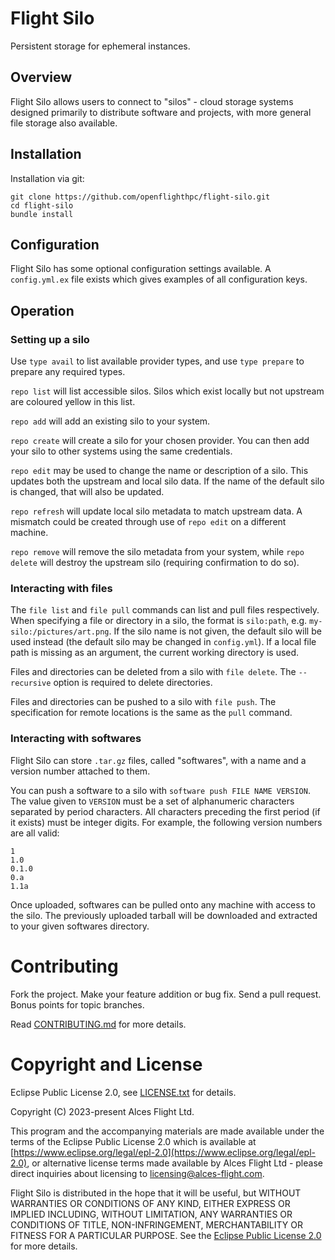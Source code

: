 # Flight Silo

Persistent storage for ephemeral instances.

## Overview

Flight Silo allows users to connect to "silos" - cloud storage systems designed 
primarily to distribute software and projects, with more general file storage 
also available. 

## Installation

Installation via git:

```
git clone https://github.com/openflighthpc/flight-silo.git
cd flight-silo
bundle install
```

## Configuration

Flight Silo has some optional configuration settings available. A 
`config.yml.ex` file exists which gives examples of all configuration keys.

## Operation

### Setting up a silo

Use `type avail` to list available provider types, and use `type prepare` to 
prepare any required types.

`repo list` will list accessible silos. Silos which exist locally but not upstream
are coloured yellow in this list.

`repo add` will add an existing silo to your system.

`repo create` will create a silo for your chosen provider. You can then add
your silo to other systems using the same credentials.

`repo edit` may be used to change the name or description of a silo. This updates
both the upstream and local silo data. If the name of the default silo is changed, 
that will also be updated.

`repo refresh` will update local silo metadata to match upstream data. A mismatch
could be created through use of `repo edit` on a different machine.

`repo remove` will remove the silo metadata from your system, while
`repo delete` will destroy the upstream silo (requiring confirmation to do so).

### Interacting with files

The `file list` and `file pull` commands can list and pull files respectively. 
When specifying a file or directory in a silo, the format is `silo:path`, e.g. 
`my-silo:/pictures/art.png`. If the silo name is not given, the default silo 
will be used instead (the default silo may be changed in `config.yml`). If a 
local file path is missing as an argument, the current working directory is used.

Files and directories can be deleted from a silo with `file delete`. The
`--recursive` option is required to delete directories.

Files and directories can be pushed to a silo with `file push`. The
specification for remote locations is the same as the `pull` command.

### Interacting with softwares

Flight Silo can store `.tar.gz` files, called "softwares", with a name and a
version number attached to them.

You can push a software to a silo with `software push FILE NAME VERSION`. The
value given to `VERSION` must be a set of alphanumeric characters separated by 
period characters. All characters preceding the first period (if it exists) must
be integer digits. For example, the following version numbers are all valid:

```
1
1.0
0.1.0
0.a
1.1a
```

Once uploaded, softwares can be pulled onto any machine with access to the silo.
The previously uploaded tarball will be downloaded and extracted to your given
softwares directory.

# Contributing

Fork the project. Make your feature addition or bug fix. Send a pull
request. Bonus points for topic branches.

Read [CONTRIBUTING.md](CONTRIBUTING.md) for more details.

# Copyright and License

Eclipse Public License 2.0, see [LICENSE.txt](LICENSE.txt) for details.

Copyright (C) 2023-present Alces Flight Ltd.

This program and the accompanying materials are made available under
the terms of the Eclipse Public License 2.0 which is available at
[https://www.eclipse.org/legal/epl-2.0](https://www.eclipse.org/legal/epl-2.0),
or alternative license terms made available by Alces Flight Ltd -
please direct inquiries about licensing to
[licensing@alces-flight.com](mailto:licensing@alces-flight.com).

Flight Silo is distributed in the hope that it will be
useful, but WITHOUT WARRANTIES OR CONDITIONS OF ANY KIND, EITHER
EXPRESS OR IMPLIED INCLUDING, WITHOUT LIMITATION, ANY WARRANTIES OR
CONDITIONS OF TITLE, NON-INFRINGEMENT, MERCHANTABILITY OR FITNESS FOR
A PARTICULAR PURPOSE. See the [Eclipse Public License 2.0](https://opensource.org/licenses/EPL-2.0) for more
details.
